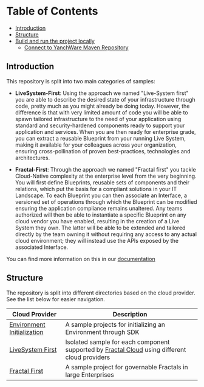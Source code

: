 # Table of Contents
- [Introduction](#introduction)
- [Structure](#structure)
- [Build and run the project locally](#build-and-run-the-project-locally)
  * [Connect to YanchWare Maven Repository](#connect-to-yanchware-maven-repository)

## Introduction

This repository is split into two main categories of samples: 

* **LiveSystem-First**: Using the approach we named "Live-System first" you are able to describe the desired state of your infrastructure through code, pretty much as you might already be doing today.
However, the difference is that with very limited amount of code you will be able to spawn tailored infrastructure to the need of your application using standard and security-hardened components ready to support your application and services.
When you are then ready for enterprise grade, you can extract a reusable Blueprint from your running Live System, making it available for your colleagues across your organization, ensuring cross-pollination of proven best-practices, technologies and architectures.

* **Fractal-First**: Through the approach we named "Fractal first" you tackle Cloud-Native complexity at the enterprise level from the very beginning.
You will first define Blueprints, reusable sets of components and their relations, which put the basis for a compliant solutions in your IT Landscape. To each Blueprint you can then associate an Interface, a versioned set of operations through which the Blueprint can be modified ensuring the application compliance remains unaltered.
Any teams authorized will then be able to instantiate a specific Blueprint on any cloud vendor you have enabled, resulting in the creation of a Live System they own.
The latter will be able to be extended and tailored directly by the team owning it without requiring any access to any actual cloud environment; they will instead use the APIs exposed by the associated Interface.

You can find more information on this in our [documentation](https://fractal.cloud/docs)

## Structure

The repository is split into different directories based on the cloud provider. See the list below for easier navigation.

| Cloud Provider        	                                        | Description                                                                                                                |
|----------------------------------------------------------------|----------------------------------------------------------------------------------------------------------------------------|
| [ Environment Initialization](./environment-initialization/) 	 | A sample projects for initializing an Environment through SDK                                                              |
| [ LiveSystem First](./livesystem-first/) 	                     | Isolated sample for each component supported by [Fractal Cloud](https://fractal.cloud) using different cloud providers   	 |
| [ Fractal First](./fractal-first/) 	                           | A sample project for governable Fractals in large Enterprises   	                                                          |
